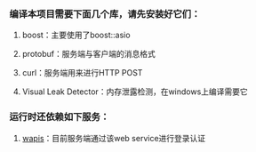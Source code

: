 ### 编译本项目需要下面几个库，请先安装好它们：
1. boost：主要使用了boost::asio

2. protobuf：服务端与客户端的消息格式

3. curl：服务端用来进行HTTP POST

4. Visual Leak Detector：内存泄露检测，在windows上编译需要它


### 运行时还依赖如下服务：

1. [wapis](https://github.com/avexer/wapis "wapis")：目前服务端通过该web service进行登录认证

